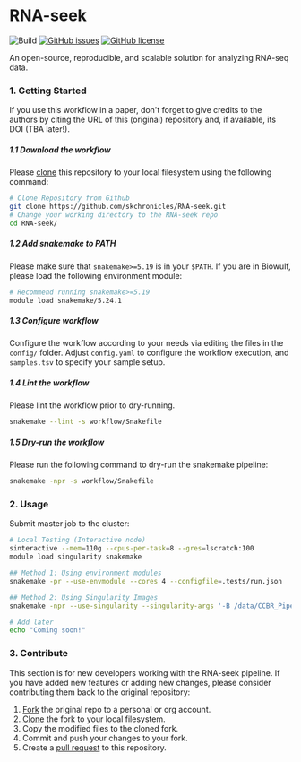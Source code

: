 # RNA-seek

![Build](https://github.com/skchronicles/RNA-seek/workflows/Tests/badge.svg)  [![GitHub issues](https://img.shields.io/github/issues/skchronicles/RNA-seek)](https://github.com/skchronicles/RNA-seek/issues)  [![GitHub license](https://img.shields.io/github/license/skchronicles/RNA-seek)](https://github.com/skchronicles/RNA-seek/blob/main/LICENSE)

An open-source, reproducible, and scalable solution for analyzing RNA-seq data.

### 1. Getting Started

If you use this workflow in a paper, don't forget to give credits to the authors by citing the URL of this (original) repository and, if available, its DOI (TBA later!).

##### 1.1 Download the workflow
Please [clone](https://help.github.com/en/articles/cloning-a-repository) this repository to your local filesystem using the following command:
```bash
# Clone Repository from Github
git clone https://github.com/skchronicles/RNA-seek.git
# Change your working directory to the RNA-seek repo
cd RNA-seek/
```
##### 1.2 Add snakemake to PATH
Please make sure that `snakemake>=5.19` is in your `$PATH`. If you are in Biowulf, please load the following environment module:
```bash
# Recommend running snakemake>=5.19
module load snakemake/5.24.1
```

##### 1.3 Configure workflow

Configure the workflow according to your needs via editing the files in the `config/` folder. Adjust `config.yaml` to configure the workflow execution, and `samples.tsv` to specify your sample setup.

##### 1.4 Lint the workflow

Please lint the workflow prior to dry-running.
```bash
snakemake --lint -s workflow/Snakefile
```
##### 1.5 Dry-run the workflow

Please run the following command to dry-run the snakemake pipeline:
```bash
snakemake -npr -s workflow/Snakefile
```

### 2. Usage

Submit master job to the cluster:
```bash
# Local Testing (Interactive node)
sinteractive --mem=110g --cpus-per-task=8 --gres=lscratch:100
module load singularity snakemake

## Method 1: Using environment modules
snakemake -pr --use-envmodule --cores 4 --configfile=.tests/run.json

## Method 2: Using Singularity Images
snakemake -npr --use-singularity --singularity-args '-B /data/CCBR_Pipeliner/db/PipeDB/,/lscratch,/fdb' --cores 8 --configfile=.tests/run.json

# Add later
echo "Coming soon!"
```

### 3. Contribute

This section is for new developers working with the RNA-seek pipeline. If you have added new features or adding new changes, please consider contributing them back to the original repository:

1. [Fork](https://help.github.com/en/articles/fork-a-repo) the original repo to a personal or org account.
2. [Clone](https://help.github.com/en/articles/cloning-a-repository) the fork to your local filesystem.
3. Copy the modified files to the cloned fork.
4. Commit and push your changes to your fork.
5. Create a [pull request](https://help.github.com/en/articles/creating-a-pull-request) to this repository.

